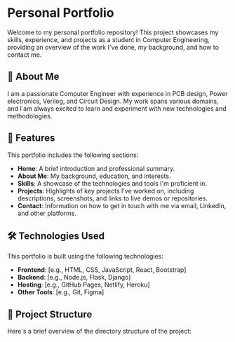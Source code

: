 # Personal Portfolio

Welcome to my personal portfolio repository! This project showcases my skills, experience, and projects as a student in Computer Engineering, providing an overview of the work I've done, my background, and how to contact me.

## 🚀 About Me

I am a passionate Computer Engineer with experience in PCB design, Power electronics, Verilog, and Circuit Design. My work spans various domains, and I am always excited to learn and experiment with new technologies and methodologies.

## 🌟 Features

This portfolio includes the following sections:

- **Home**: A brief introduction and professional summary.
- **About Me**: My background, education, and interests.
- **Skills**: A showcase of the technologies and tools I'm proficient in.
- **Projects**: Highlights of key projects I’ve worked on, including descriptions, screenshots, and links to live demos or repositories.
- **Contact**: Information on how to get in touch with me via email, LinkedIn, and other platforms.

## 🛠️ Technologies Used

This portfolio is built using the following technologies:

- **Frontend**: [e.g., HTML, CSS, JavaScript, React, Bootstrap]
- **Backend**: [e.g., Node.js, Flask, Django]
- **Hosting**: [e.g., GitHub Pages, Netlify, Heroku]
- **Other Tools**: [e.g., Git, Figma]

## 📁 Project Structure

Here's a brief overview of the directory structure of the project:

